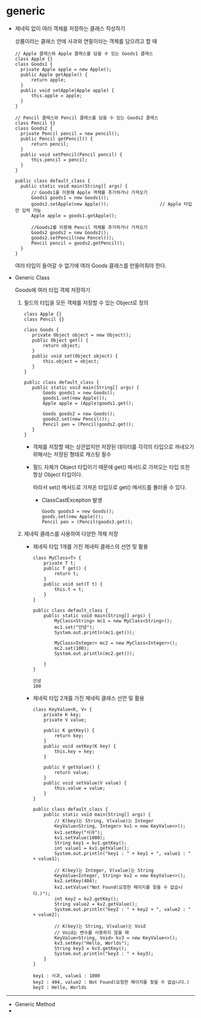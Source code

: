# generic

- 제네릭 없이 여러 객체를 저장하는 클래스 작성하기

  상품이라는 클래스 안에 사과와 연필이라는 객체를 담으려고 할 때

  ```
  // Apple 클래스와 Apple 클래스를 담을 수 있는 Goods1 클래스
  class Apple {}
  class Goods1 {
  	private Apple apple = new Apple();
  	public Apple getApple() {
  		return apple;
  	}
  	public void setApple(Apple apple) {
  		this.apple = apple;
  	}
  }
  
  // Pencil 클래스와 Pencil 클래스를 담을 수 있는 Goods2 클래스
  class Pencil {}
  class Goods2 {
  	private Pencil pencil = new pencil();
  	public Pencil getPencil() {
  		return pencil;
  	}
  	public void setPencil(Pencil pencil) {
  		this.pencil = pencil;
  	}
  }
  
  public class default_class {
  	public static void main(String[] args) {
  		// Goods1을 이용해 Apple 객체를 추가하거나 가져오기
  		Goods1 goods1 = new Goods1();
  		goods1.setApple(new Apple());					// Apple 타입만 입력 가능
  		Apple apple = goods1.getApple();
  		
  		//Goods2를 이용해 Pencil 객체를 추가하거나 가져오기
  		Goods2 goods2 = new Goods2();
  		goods2.setPencil(new Pencel());
  		Pencil pencil = goods2.getPencil();
  	}
  }
  ```

  여러 타입이 들어갈 수 없기에 여러 Goods 클래스를 만들어줘야 한다.

- Generic Class

  Goods에 여러 타입 객체 저장하기

  1. 필드의 타입을 모든 객체를 저장할 수 있는 Object로 정의

     ```
     class Apple {}
     class Pencil {}
     
     class Goods {
     	private Object object = new Object();
     	public Object get() {
     		return object;
     	}
     	public void set(Object object) {
     		this.object = object;
     	}
     }
     
     public class default_class {
     	public static void main(String[] args) {
     		Goods goods1 = new Goods();
     		goods1.set(new Apple());
     		Apple apple = (Apple)goods1.get();
     		
     		Goods goods2 = new Goods();
     		goods2.set(new Pencil());
     		Pencil pen = (Pencil)goods2.get();
     	}
     }
     ```

     - 객체를 저장할 때는 상관없지만 저장된 데이터를 각각의 타입으로 꺼내오기 위해서는 저장된 형태로 캐스팅 필수

     - 필드 자체가 Object 타입이기 때문에 get() 메서드로 가져오는 타입 또한 항상 Object 타입이다.

       따라서 set() 메서드로 가져온 타입으로 get() 메서드를 불러올 수 있다.

       - ClassCastException 발생

         ```
         Goods goods3 = new Goods();
         goods.set(new Apple());
         Pencil pen = (Pencil)goods3.get();
         ```

  2. 제네릭 클래스를 사용하여 다양한 객체 저장

     - 제네릭 타입 1개를 가진 제네릭 클래스의 선언 및 활용

       ```
       class MyClass<T> {
           private T t;
           public T get() {
               return t;
           }
           public void set(T t) {
               this.t = t;
           }
       }
       
       public class default_class {
           public static void main(String[] args) {
               MyClass<String> mc1 = new MyClass<String>();
               mc1.set("안녕");
               System.out.println(mc1.get());
       
               MyClass<Integer> mc2 = new MyClass<Integer>();
               mc2.set(100);
               System.out.println(mc2.get());
       
           }
       }
       ```

       ```
       안녕
       100
       ```

     - 제네릭 타입 2개를 가진 제네릭 클래스 선언 및 활용

       ```
       class KeyValue<K, V> {
           private K key;
           private V value;
       
           public K getKey() {
               return key;
           }
           public void setKey(K key) {
               this.key = key;
           }
       
           public V getValue() {
               return value;
           }
           public void setValue(V value) {
               this.value = value;
           }
       }
       
       public class default_class {
           public static void main(String[] args) {
               // K(key)는 String, V(value)는 Integer
               KeyValue<String, Integer> kv1 = new KeyValue<>();
               kv1.setKey("사과");
               kv1.setValue(1000);
               String key1 = kv1.getKey();
               int value1 = kv1.getValue();
               System.out.println("key1 : " + key1 + ", value1 : " + value1);
       
               // K(key)는 Integer, V(value)는 String
               KeyValue<Integer, String> kv2 = new KeyValue<>();
               kv2.setKey(404);
               kv2.setValue("Not Found(요청한 페이지를 찾을 수 없습니다.)");
               int key2 = kv2.getKey();
               String value2 = kv2.getValue();
               System.out.println("key2 : " + key2 + ", value2 : " + value2);
       
               // K(key)는 String, V(value)는 Void
               // Void는 변수를 사용하지 않을 때
               KeyValue<String, Void> kv3 = new KeyValue<>();
               kv3.setKey("Hello, Worlds");
               String key3 = kv3.getKey();
               System.out.println("key3 : " + key3);
           }
       }
       ```

       ```
       key1 : 사과, value1 : 1000
       key2 : 404, value2 : Not Found(요청한 페이지를 찾을 수 없습니다.)
       key3 : Hello, Worlds
       ```

-----

- Generic Method
- 
